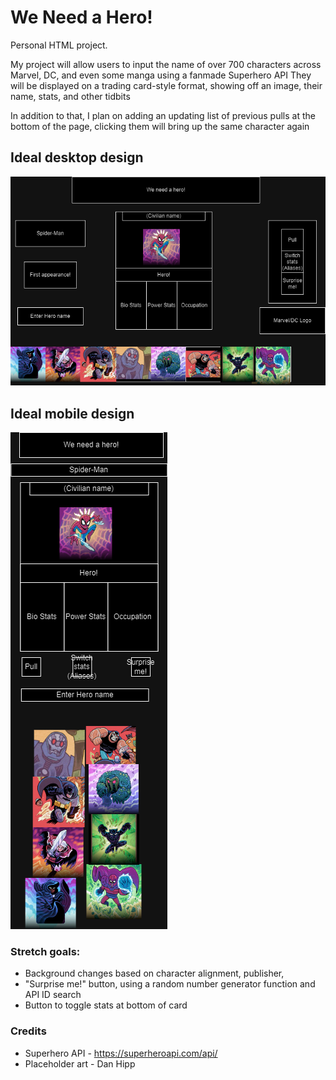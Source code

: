 # We Need a Hero!

Personal HTML project. 

My project will allow users to input the name of over 700 characters across Marvel, DC, and even some manga using a fanmade Superhero API
They will be displayed on a trading card-style format, showing off an image, their name, stats, and other tidbits

In addition to that, I plan on adding an updating list of previous pulls at the bottom of the page, clicking them will bring up the same character again

## Ideal desktop design

<img src="./notes-and-wireframe/We-Need-A-Hero!-draft-desktop.png">

## Ideal mobile design

<img src="./notes-and-wireframe/We-Need-A-Hero!-draft-mobile.png">

### Stretch goals:

* Background changes based on character alignment, publisher,
* "Surprise me!" button, using a random number generator function and API ID search
* Button to toggle stats at bottom of card

### Credits

* Superhero API - https://superheroapi.com/api/
* Placeholder art - Dan Hipp
